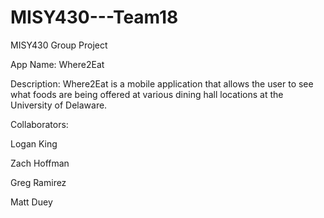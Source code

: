 MISY430---Team18
================

MISY430 Group Project

App Name: Where2Eat

Description: Where2Eat is a mobile application that allows the user to see what foods are being offered at various dining hall locations at the University of Delaware.

Collaborators:

Logan King

Zach Hoffman

Greg Ramirez

Matt Duey
